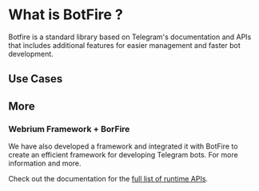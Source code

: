 
# What is BotFire ?

Botfire is a standard library based on Telegram's documentation and APIs that includes additional features for easier management and faster bot development.

## Use Cases


## More
### Webrium Framework + BorFire
We have also developed a framework and integrated it with BotFire to create an efficient framework for developing Telegram bots. For more information and more.

Check out the documentation for the [full list of runtime APIs](https://vitepress.dev/reference/runtime-api#usedata).
